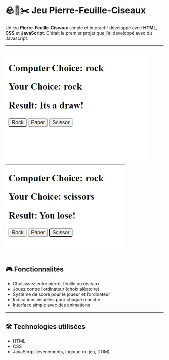 # 🪨📄✂️ Jeu Pierre-Feuille-Ciseaux

Un jeu **Pierre-Feuille-Ciseaux** simple et interactif développé avec **HTML**, **CSS** et **JavaScript**. C'était le premier projet que j'ai developpé avec du Javascript.

---
![rps1.png](https://github.com/PosiTr0n505/Rock-paper-scissors/blob/main/rps1.png)
![rps2.png](https://github.com/PosiTr0n505/Rock-paper-scissors/blob/main/rps2.png)
---

## 🎮 Fonctionnalités

- Choisissez entre pierre, feuille ou ciseaux
- Jouez contre l’ordinateur (choix aléatoire)
- Système de score pour le joueur et l’ordinateur
- Indications visuelles pour chaque manche
- Interface simple avec des animations

---

## 🛠️ Technologies utilisées

- HTML
- CSS
- JavaScript (événements, logique du jeu, DOM)
